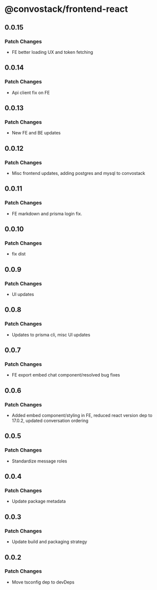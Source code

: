 # @convostack/frontend-react

## 0.0.15

### Patch Changes

- FE better loading UX and token fetching

## 0.0.14

### Patch Changes

- Api client fix on FE

## 0.0.13

### Patch Changes

- New FE and BE updates

## 0.0.12

### Patch Changes

- Misc frontend updates, adding postgres and mysql to convostack

## 0.0.11

### Patch Changes

- FE markdown and prisma login fix.

## 0.0.10

### Patch Changes

- fix dist

## 0.0.9

### Patch Changes

- UI updates

## 0.0.8

### Patch Changes

- Updates to prisma cli, misc UI updates

## 0.0.7

### Patch Changes

- FE export embed chat component/resolved bug fixes

## 0.0.6

### Patch Changes

- Added embed component/styling in FE, reduced react version dep to 17.0.2, updated conversation ordering

## 0.0.5

### Patch Changes

- Standardize message roles

## 0.0.4

### Patch Changes

- Update package metadata

## 0.0.3

### Patch Changes

- Update build and packaging strategy

## 0.0.2

### Patch Changes

- Move tsconfig dep to devDeps
